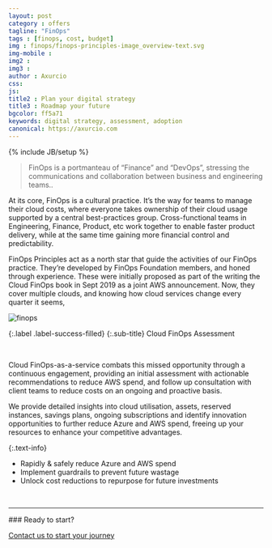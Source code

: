 ```yaml
---
layout: post
category : offers
tagline: "FinOps"
tags : [finops, cost, budget]
img : finops/finops-principles-image_overview-text.svg
img-mobile : 
img2 : 
img3 : 
author : Axurcio
css: 
js: 
title2 : Plan your digital strategy
title3 : Roadmap your future
bgcolor: ff5a71
keywords: digital strategy, assessment, adoption
canonical: https://axurcio.com
---
```

{% include JB/setup %}

> FinOps is a portmanteau of “Finance” and “DevOps”, stressing the communications and collaboration between business and engineering teams..   
<!--more-->  


At its core, FinOps is a cultural practice. It’s the way for teams to manage their cloud costs, where everyone takes ownership of their cloud usage supported by a central best-practices group. Cross-functional teams in Engineering, Finance, Product, etc work together to enable faster product delivery, while at the same time gaining more financial control and predictability.
<br />

FinOps Principles act as a north star that guide the activities of our FinOps practice. They’re developed by FinOps Foundation members, and honed through experience. These were initially proposed as part of the writing the Cloud FinOps book in Sept 2019 as a joint AWS announcement. Now, they cover multiple clouds, and knowing how cloud services change every quarter it seems,
<br />

![finops](https://www.axurcio.com/assets/images/finops/intro-slide.png)

{:.label .label-success-filled}
{:.sub-title}
Cloud FinOps Assessment

<br />

Cloud FinOps-as-a-service combats this missed opportunity through a continuous engagement, providing an initial assessment with actionable recommendations to reduce AWS spend, and follow up consultation with client teams to reduce costs on an ongoing and proactive basis.    

We provide detailed insights into cloud utilisation, assets, reserved instances, savings plans, ongoing subscriptions and identify innovation opportunities to further reduce Azure and AWS spend, freeing up your resources to enhance your competitive advantages.    

{:.text-info}
<br />    

 
* Rapidly & safely reduce Azure and AWS spend 
* Implement guardrails to prevent future wastage
* Unlock cost reductions to repurpose for future investments

<br />
<hr />
### Ready to start?  

[Contact us to start your journey](/contact)